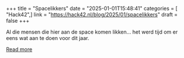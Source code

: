 +++
title = "Spacelikkers"
date = "2025-01-01T15:48:41"
categories = [ "Hack42",]
link = "https://hack42.nl/blog/2025/01/spacelikkers"
draft = false
+++

Al die mensen die hier aan de space komen likken… het werd tijd om er eens wat aan te doen voor dit jaar.

[Read more](https://hack42.nl/blog/2025/01/spacelikkers)